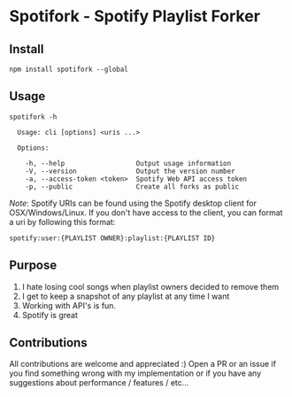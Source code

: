 # Spotifork - Spotify Playlist Forker

## Install
```
npm install spotifork --global
```

## Usage
```
spotifork -h

  Usage: cli [options] <uris ...>

  Options:

    -h, --help                  Output usage information
    -V, --version               Output the version number
    -a, --access-token <token>  Spotify Web API access token
    -p, --public                Create all forks as public

```
*Note*: Spotify URIs can be found using the Spotify desktop client for 
OSX/Windows/Linux. If you don't have access to the client, you can format
a uri by following this format:

```
spotify:user:{PLAYLIST OWNER}:playlist:{PLAYLIST ID}
```

## Purpose
1. I hate losing cool songs when playlist owners decided to remove them
2. I get to keep a snapshot of any playlist at any time I want
3. Working with API's is fun.
4. Spotify is great

## Contributions
All contributions are welcome and appreciated :) Open a PR or an issue if you
find something wrong with my implementation or if you have any suggestions about
performance / features / etc...
